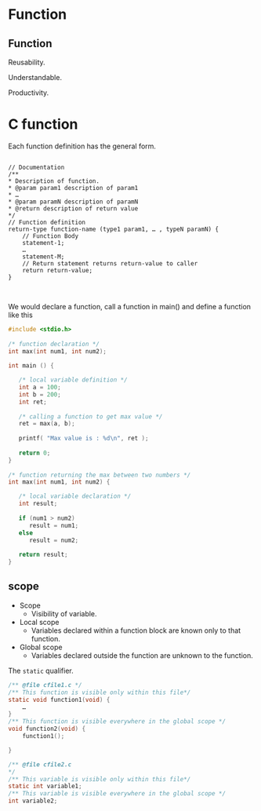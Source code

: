 # Function      

## Function      

Reusability.     

Understandable.     

Productivity.      

# C function      

Each function definition has the general form.      

<pre>
<code class="language-c">
// Documentation        
/**
* Description of function.
* @param param1 description of param1 
* …
* @param paramN description of paramN 
* @return description of return value 
*/ 
// Function definition        
return-type function-name (type1 param1, … , typeN paramN) { 
    // Function Body        
    statement-1; 
    …
    statement-M; 
    // Return statement returns return-value to caller        
    return return-value;     
}      

</code>    
</pre>      

We would declare a function, call a function in main() and define a function like this       

```c      
#include <stdio.h>
 
/* function declaration */
int max(int num1, int num2);
 
int main () {

   /* local variable definition */
   int a = 100;
   int b = 200;
   int ret;
 
   /* calling a function to get max value */
   ret = max(a, b);
 
   printf( "Max value is : %d\n", ret );
 
   return 0;
}
 
/* function returning the max between two numbers */
int max(int num1, int num2) {

   /* local variable declaration */
   int result;
 
   if (num1 > num2)
      result = num1;
   else
      result = num2;
 
   return result; 
}        

```        






## scope      

* Scope      
    - Visibility of variable.      
* Local scope      
    - Variables declared within a function block are known only to that function.                   
* Global scope      
    - Variables declared outside the function are unknown to the function.     


The `static` qualifier.      

```c
/** @file cfile1.c */ 
/** This function is visible only within this file*/ 
static void function1(void) { 
    …
} 
/** This function is visible everywhere in the global scope */ 
void function2(void) { 
    function1();      

}

```       

```c        
/** @file cfile2.c 
*/ 
/** This variable is visible only within this file*/ 
static int variable1; 
/** This variable is visible everywhere in the global scope */ 
int variable2;        

```      





        





       





























